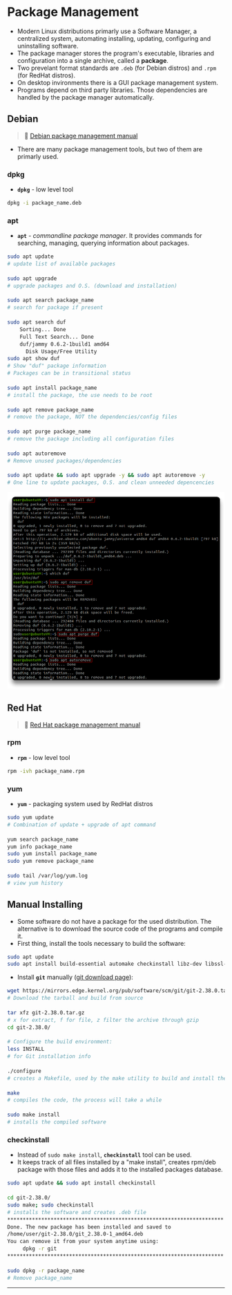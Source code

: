 # Package Management

- Modern Linux distributions primarly use a Software Manager, a centralized system, automating installing, updating, configuring and uninstalling software.
- The package manager stores the program's executable, libraries and configuration into a single archive, called a **package**.
- Two prevelant format standards are `.deb` (for Debian distros) and `.rpm` (for RedHat distros).
- On desktop invironments there is a GUI package management system.
- Programs depend on third party libraries. Those dependencies are handled by the package manager automatically.

## Debian

> 📌 [Debian package management manual](https://www.debian.org/doc/manuals/debian-reference/ch02.en.html)

- There are many package management tools, but two of them are primarly used.

### dpkg

- **`dpkg`** - low level tool

```bash
dpkg -i package_name.deb
```

### apt

- **`apt`** - *commandline package manager*. It provides commands for searching, managing, querying information about packages.

```bash
sudo apt update
# update list of available packages

sudo apt upgrade
# upgrade packages and O.S. (download and installation)

sudo apt search package_name
# search for package if present

sudo apt search duf
    Sorting... Done
    Full Text Search... Done
    duf/jammy 0.6.2-1build1 amd64
      Disk Usage/Free Utility
sudo apt show duf
# Show "duf" package information
# Packages can be in transitional status

sudo apt install package_name
# install the package, the use needs to be root

sudo apt remove package_name
# remove the package, NOT the dependencies/config files

sudo apt purge package_name
# remove the package including all configuration files

sudo apt autoremove
# Remove unused packages/dependencies

sudo apt update && sudo apt upgrade -y && sudo apt autoremove -y
# One line to update packages, O.S. and clean unneeded depencencies
```

![](5-installing-swassets/image-20221009142845749.png)

## Red Hat

> 📌 [Red Hat package management manual](https://access.redhat.com/documentation/en-us/red_hat_enterprise_linux/8/html/configuring_basic_system_settings/managing-software-packages_configuring-basic-system-settings)

### rpm

- **`rpm`** - low level tool

```bash
rpm -ivh package_name.rpm
```

### yum

- **`yum`** - packaging system used by RedHat distros

```bash
sudo yum update
# Combination of update + upgrade of apt command

yum search package_name
yum info package_name
sudo yum install package_name
sudo yum remove package_name

sudo tail /var/log/yum.log
# view yum history
```

## Manual Installing

- Some software do not have a package for the used distribution. The alternative is to download the source code of the programs and compile it.
- First thing, install the tools necessary to build the software:

```bash
sudo apt update
sudo apt install build-essential automake checkinstall libz-dev libssl-dev libcurl4-gnutls-dev libexpat1-dev gettext cmake gcc curl
```

- Install **`git`** manually ([git download page](https://git-scm.com/download/linux)):

```bash
wget https://mirrors.edge.kernel.org/pub/software/scm/git/git-2.38.0.tar.gz
# Download the tarball and build from source

tar xfz git-2.38.0.tar.gz
# x for extract, f for file, z filter the archive through gzip
cd git-2.38.0/

# Configure the build environment:
less INSTALL
# for Git installation info

./configure
# creates a Makefile, used by the make utility to build and install the sw

make
# compiles the code, the process will take a while

sudo make install
# installs the compiled software
```

### checkinstall

- Instead of `sudo make install`, **`checkinstall`** tool can be used.
- It keeps track of all files installed by a "make install", creates rpm/deb package with those files and adds it to the installed packages database.

```bash
sudo apt update && sudo apt install checkinstall

cd git-2.38.0/
sudo make; sudo checkinstall
# installs the software and creates .deb file
**********************************************************************
Done. The new package has been installed and saved to
/home/user/git-2.38.0/git_2.38.0-1_amd64.deb
You can remove it from your system anytime using: 
     dpkg -r git
**********************************************************************

sudo dpkg -r package_name
# Remove package_name
```

------

